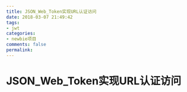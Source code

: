 ```yaml
---
title: JSON_Web_Token实现URL认证访问
date: 2018-03-07 21:49:42
tags:
- jwt
categories:
- newbie项目
comments: false
permalink:
---
```

# JSON_Web_Token实现URL认证访问